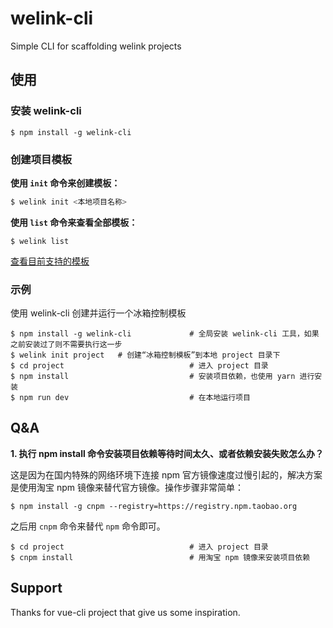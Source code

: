# welink-cli

Simple CLI for scaffolding welink projects

## 使用

### 安装 welink-cli

```
$ npm install -g welink-cli
```

### 创建项目模板

**使用 `init` 命令来创建模板：**
```bash
$ welink init <本地项目名称>
```


**使用 `list` 命令来查看全部模板：**

```
$ welink list
```
[查看目前支持的模板](https://github.com/jd-smart-fe/welink-template#template-list)


### 示例

使用 welink-cli 创建并运行一个冰箱控制模板

```
$ npm install -g welink-cli             # 全局安装 welink-cli 工具，如果之前安装过了则不需要执行这一步
$ welink init project   # 创建“冰箱控制模板”到本地 project 目录下
$ cd project                            # 进入 project 目录
$ npm install                           # 安装项目依赖，也使用 yarn 进行安装
$ npm run dev                           # 在本地运行项目
```


## Q&A

**1. 执行 npm install 命令安装项目依赖等待时间太久、或者依赖安装失败怎么办？**

这是因为在国内特殊的网络环境下连接 npm 官方镜像速度过慢引起的，解决方案是使用淘宝 npm 镜像来替代官方镜像。操作步骤非常简单：

```
$ npm install -g cnpm --registry=https://registry.npm.taobao.org
```

之后用 `cnpm` 命令来替代 `npm` 命令即可。

```
$ cd project                            # 进入 project 目录
$ cnpm install                          # 用淘宝 npm 镜像来安装项目依赖
```

## Support

Thanks for vue-cli project that give us some inspiration.
